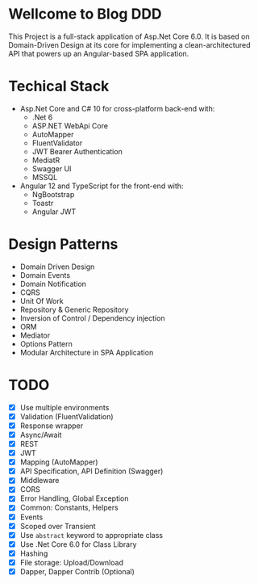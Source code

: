 # Wellcome to Blog DDD
This Project is a full-stack application of Asp.Net Core 6.0. It is based on Domain-Driven Design at its core for implementing a clean-architectured API that powers up an Angular-based SPA application.

# Techical Stack

- Asp.Net Core and C# 10 for cross-platform back-end with:
  - .Net 6
  - ASP.NET WebApi Core
  - AutoMapper
  - FluentValidator
  - JWT Bearer Authentication
  - MediatR
  - Swagger UI
  - MSSQL
- Angular 12 and TypeScript for the front-end with:
  -  NgBootstrap
  -  Toastr
  -  Angular JWT

# Design Patterns
- Domain Driven Design
- Domain Events
- Domain Notification
- CQRS
- Unit Of Work
- Repository & Generic Repository
- Inversion of Control / Dependency injection
- ORM
- Mediator
- Options Pattern
- Modular Architecture in SPA Application

# TODO
- [x] Use multiple environments
- [x] Validation (FluentValidation)
- [x] Response wrapper
- [x] Async/Await
- [x] REST
- [x] JWT
- [x] Mapping (AutoMapper)
- [x] API Specification, API Definition (Swagger)
- [x] Middleware
- [x] CORS
- [x] Error Handling, Global Exception
- [x] Common: Constants, Helpers
- [x] Events
- [x] Scoped over Transient
- [x] Use `abstract` keyword to appropriate class
- [x] Use .Net Core 6.0 for Class Library
- [x] Hashing
- [x] File storage: Upload/Download
- [x] Dapper, Dapper Contrib (Optional)
